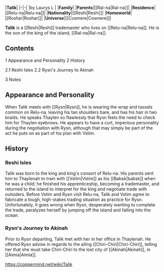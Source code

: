 |**Talik**|
|-|-|
|by  Laurys L |
|**Family**|
|**Parents**|[[Ral-na\|Ral-na]]|
|**Residence**|[[Relu-na\|Relu-na]]|
|**Nationality**|[[Reshi\|Reshi]]|
|**Homeworld**|[[Roshar\|Roshar]]|
|**Universe**|[[Cosmere\|Cosmere]]|

**Talik** is a [[Reshi\|Reshi]] trademaster who lives on [[Relu-na\|Relu-na]]. He is the son of the king of the island, [[Ral-na\|Ral-na]].

## Contents

1 Appearance and Personality
2 History

2.1 Reshi Isles
2.2 Rysn's Journey to Akinah


3 Notes


## Appearance and Personality
When Talik meets with [[Rysn\|Rysn]], he is wearing the wrap and tassels common on Relu-na, leaving his tan shoulders bare, and has his hair in two braids. He speaks Thaylen so flawlessly that Rysn feels the need to check him for Thaylen eyebrows.
He appears to have a curt, imperious personality during the negotiation with Rysn, although that may simply be part of the act he puts on as part of his plan with Vstim.

## History
### Reshi Isles
Talik was born to the king and king's consort of Relu-na. His parents sent him to Thaylenah to train with [[Vstim\|Vstim]] as his [[Babsk\|babsk]] when he was a child; he finished his apprenticeship, becoming a trademaster, and returned to the island to interpret for the king and negotiate trade with outsiders.
Before Vstim and Rysn visit Relu-na, Talik and Vstim agree to fabricate a tough, high-stakes trading situation as practice for Rysn. Unfortunately, it goes wrong when Rysn, desperately wanting to complete the trade, paralyzes herself by jumping off the island and falling into the ocean.

### Rysn's Journey to Akinah
Prior to Rysn departing, Talik met with her in her office in Thaylenah. He offered Rysn advise in regards to the ailing [[Chiri-Chiri\|Chiri-Chiri]], telling her that she must take Chiri-Chiri to the lost city of [[Akinah\|Akinah]], in [[Aimia\|Aimia]].



https://coppermind.net/wiki/Talik